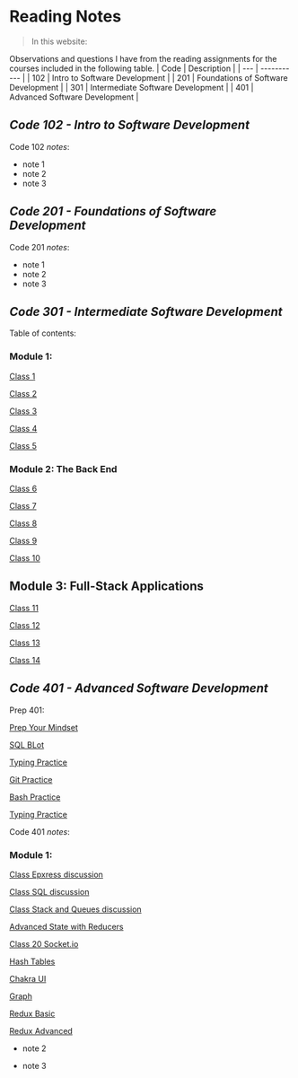 # **Reading Notes**

>In this website:

Observations and questions I have from the reading assignments for the courses included in the following table.
| Code | Description |
| --- | ----------- |
| 102 | Intro to Software Development |
| 201 | Foundations of Software Development |
| 301 | Intermediate Software Development |
| 401 | Advanced Software Development |


## ***Code 102 - Intro to Software Development***

Code 102 _notes_:
- note 1
- note 2
- note 3

## ***Code 201 - Foundations of Software Development***
Code 201 _notes_:
- note 1
- note 2
- note 3

## ***Code 301 - Intermediate Software Development***

Table of contents:

### Module  1:

[Class 1](./Classes301/Class_1.md)

[Class 2](./Classes301/Class_2.md)

[Class 3](./Classes301/Class_3.md)

[Class 4](./Classes301/Class_4.md)


[Class 5](./Classes301/Class_5.md)


### Module 2: The Back End

[Class 6](./Classes301/Class_6.md)

[Class 7](./Classes301/Class_7.md)

[Class 8](./Classes301/Class_8.md)

[Class 9](./Classes301/Class_9.md)

[Class 10](./Classes301/Class_10.md)

##  Module 3: Full-Stack Applications

[Class 11](./Classes301/Class_11.md)

[Class 12](./Classes301/Class_12.md)

[Class 13](./Classes301/Class_13.md)

[Class 14](./Classes301/Class_14.md)

## ***Code 401 - Advanced Software Development***

Prep 401:

[Prep Your Mindset](./prep401/Prep_Your_Mindset.md)

[SQL BLot](./prep401/SQL_Blot.md)

[Typing Practice](./prep401/Typing_Practice.md)

[Git Practice](./prep401/Git_Practice.md)

[Bash Practice](./prep401/Bash_Practice.md)

[Typing Practice](./prep401/Typing_Practice.md)


Code 401 _notes_:

### Module  1:

[Class Epxress discussion](./Classes401/Class_Express.md)

[Class SQL discussion](./Classes401/Class_Sql.md)

[Class Stack and Queues discussion](./Classes401/StackQueues.md)

[Advanced State with Reducers](./Classes401/AdvancedState.md)

[Class 20 Socket.io](./Classes401/Class20_SocketBE.md)

[Hash Tables](./Classes401/HashTables.md)

[Chakra UI](./Classes401/ChakraUI.md)

[Graph](./Classes401/Graph.md)

[Redux Basic](./Classes401/Redux_Basic.md)

[Redux Advanced](./Classes401/Redux_Advanced.md)

- note 2

- note 3
